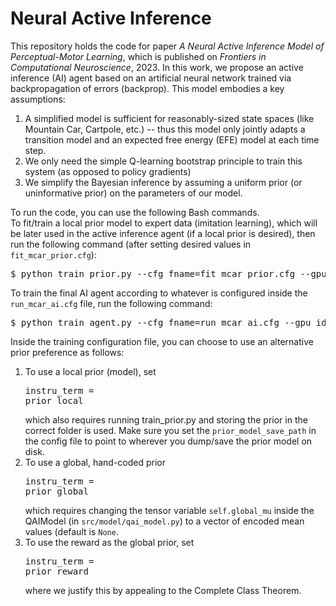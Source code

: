# Neural Active Inference
This repository holds the code for paper *A Neural Active Inference Model of Perceptual-Motor Learning*, which is published on *Frontiers in Computational Neuroscience*, 2023. In this work, we propose an active inference (AI) agent based on an artificial neural network trained via backpropagation of errors (backprop). This model embodies a key assumptions:
1) A simplified model is sufficient for reasonably-sized state spaces (like Mountain Car, Cartpole, etc.) -- thus this model only jointly adapts a transition model and an expected free energy (EFE) model at each time step.
2) We only need the simple Q-learning bootstrap principle to train this system (as opposed to policy gradients)
3) We simplify the Bayesian inference by assuming a uniform prior (or uninformative prior) on the parameters of our model.

To run the code, you can use the following Bash commands.<br>
To fit/train a local prior model to expert data (imitation learning), which will be later used in the active inference agent (if a local prior is desired), then run the following command (after setting desired values in <code>fit_mcar_prior.cfg</code>):
<pre>
$ python train_prior.py --cfg_fname=fit_mcar_prior.cfg --gpu_id=0 
</pre>
To train the final AI agent according to whatever is configured inside the <code>run_mcar_ai.cfg</code> file, run the following command:
<pre>
$ python train_agent.py --cfg_fname=run_mcar_ai.cfg --gpu_id=0
</pre>

Inside the training configuration file, you can choose to use an alternative prior preference as follows:
1) To use a local prior (model), set <pre>instru_term = prior_local</pre> which also requires running train_prior.py and storing the prior in the correct folder is used. Make sure you set the <code>prior_model_save_path</code> in the config file to point to wherever you dump/save the prior model on disk.
2) To use a global, hand-coded prior <pre>instru_term = prior_global</pre> which requires changing the tensor variable <code>self.global_mu</code> inside the QAIModel (in <code>src/model/qai_model.py</code>) to a vector of encoded mean values (default is <code>None</code>.
4) To use the reward as the global prior, set <pre>instru_term = prior_reward</pre> where we justify this by appealing to the Complete Class Theorem.
